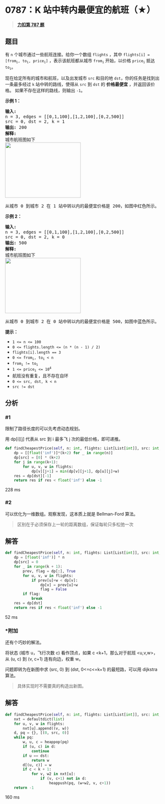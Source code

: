 # 0787：K 站中转内最便宜的航班（★）


> <u>**[力扣第 787 题](https://leetcode.cn/problems/cheapest-flights-within-k-stops/)**</u>

## 题目

<p>有 <code>n</code> 个城市通过一些航班连接。给你一个数组 <code>flights</code> ，其中 <code>flights[i] = [from<sub>i</sub>, to<sub>i</sub>, price<sub>i</sub>]</code> ，表示该航班都从城市 <code>from<sub>i</sub></code> 开始，以价格 <code>price<sub>i</sub></code> 抵达 <code>to<sub>i</sub></code>。</p>

<p>现在给定所有的城市和航班，以及出发城市 <code>src</code> 和目的地 <code>dst</code>，你的任务是找到出一条最多经过 <code>k</code> 站中转的路线，使得从 <code>src</code> 到 <code>dst</code> 的 <strong>价格最便宜</strong> ，并返回该价格。 如果不存在这样的路线，则输出 <code>-1</code>。</p>



<p><strong>示例 1：</strong></p>

<pre>
<strong>输入:</strong>
n = 3, edges = [[0,1,100],[1,2,100],[0,2,500]]
src = 0, dst = 2, k = 1
<strong>输出:</strong> 200
<strong>解释:</strong>
城市航班图如下
<img alt="" src="https://s3-lc-upload.s3.amazonaws.com/uploads/2018/02/16/995.png" style="height: 180px; width: 246px;" />

从城市 0 到城市 2 在 1 站中转以内的最便宜价格是 200，如图中红色所示。</pre>

<p><strong>示例 2：</strong></p>

<pre>
<strong>输入:</strong>
n = 3, edges = [[0,1,100],[1,2,100],[0,2,500]]
src = 0, dst = 2, k = 0
<strong>输出:</strong> 500
<strong>解释:</strong>
城市航班图如下
<img alt="" src="https://s3-lc-upload.s3.amazonaws.com/uploads/2018/02/16/995.png" style="height: 180px; width: 246px;" />

从城市 0 到城市 2 在 0 站中转以内的最便宜价格是 500，如图中蓝色所示。</pre>



<p><strong>提示：</strong></p>

<ul>
<li><code>1 &lt;= n &lt;= 100</code></li>
<li><code>0 &lt;= flights.length &lt;= (n * (n - 1) / 2)</code></li>
<li><code>flights[i].length == 3</code></li>
<li><code>0 &lt;= from<sub>i</sub>, to<sub>i</sub> &lt; n</code></li>
<li><code>from<sub>i</sub> != to<sub>i</sub></code></li>
<li><code>1 &lt;= price<sub>i</sub> &lt;= 10<sup>4</sup></code></li>
<li>航班没有重复，且不存在自环</li>
<li><code>0 &lt;= src, dst, k &lt; n</code></li>
<li><code>src != dst</code></li>
</ul>


## 分析

### #1

限制了路径长度的可以先考虑动态规划。

用 dp[i][j] 代表从 src 到 i 最多飞 j 次的最低价格，即可递推。
	

```python
def findCheapestPrice(self, n: int, flights: List[List[int]], src: int, dst: int, k: int) -> int:
    dp = [[float('inf')]*(k+2) for _ in range(n)]
    dp[src] = [0] * (k+2)
    for j in range(k+1):
        for u, v, w in flights:
            dp[v][j+1] = min(dp[v][j+1], dp[u][j]+w)
    res = dp[dst][-1]
    return res if res < float('inf') else -1
```
228 ms

### #2

可以优化为一维数组。观察发现，这本质上就是 Bellman-Ford 算法。

> 区别在于必须保存上一轮的距离数组，保证每轮只多松弛一次

## 解答

```python
def findCheapestPrice(self, n: int, flights: List[List[int]], src: int, dst: int, k: int) -> int:
    dp = [float('inf')] * n
    dp[src] = 0
    for _ in range(k + 1):
        prev, flag = dp[:], True
        for u, v, w in flights:
            if prev[u]+w < dp[v]:
                dp[v] = prev[u]+w
                flag = False
        if flag:
            break
    res = dp[dst]
    return res if res < float('inf') else -1
```
52 ms

### *附加

还有个巧妙的解法。

将状态 (城市 u，飞行次数 c) 看作顶点，如果 c <k+1，那么对于航班 <u,v,w>，从 (u, c) 到 (v, c+1) 连有向边，权重 w。

问题即转为在新图中求 (src, 0) 到 (dst, 0<=c<=k+1) 的最短路，可以用 dijkstra 算法。
   
> 具体实现时不需要真的构造出新图。

## 解答

```python
def findCheapestPrice(self, n: int, flights: List[List[int]], src: int, dst: int, k: int) -> int:
    nxt = defaultdict(list)
    for u, v, w in flights:
        nxt[u].append((v, w))
    d, pq = {}, [(0, src, 0)]
    while pq:
        w, u, c = heappop(pq)
        if (u, c) in d:
            continue
        if u == dst:
            return w
        d[(u, c)] = w
        if c < k + 1:
            for v, w2 in nxt[u]:
                if (v, c+1) not in d:
                    heappush(pq, (w+w2, v, c+1))
    return -1
```
160 ms


